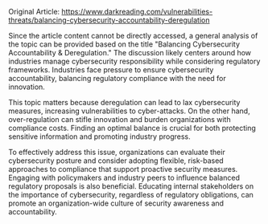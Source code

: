 Original Article: https://www.darkreading.com/vulnerabilities-threats/balancing-cybersecurity-accountability-deregulation

Since the article content cannot be directly accessed, a general analysis of the topic can be provided based on the title "Balancing Cybersecurity Accountability & Deregulation." The discussion likely centers around how industries manage cybersecurity responsibility while considering regulatory frameworks. Industries face pressure to ensure cybersecurity accountability, balancing regulatory compliance with the need for innovation.

This topic matters because deregulation can lead to lax cybersecurity measures, increasing vulnerabilities to cyber-attacks. On the other hand, over-regulation can stifle innovation and burden organizations with compliance costs. Finding an optimal balance is crucial for both protecting sensitive information and promoting industry progress.

To effectively address this issue, organizations can evaluate their cybersecurity posture and consider adopting flexible, risk-based approaches to compliance that support proactive security measures. Engaging with policymakers and industry peers to influence balanced regulatory proposals is also beneficial. Educating internal stakeholders on the importance of cybersecurity, regardless of regulatory obligations, can promote an organization-wide culture of security awareness and accountability.
